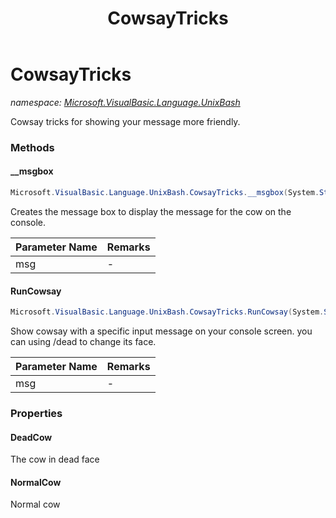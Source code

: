 ﻿---
title: CowsayTricks
---

# CowsayTricks
_namespace: [Microsoft.VisualBasic.Language.UnixBash](N-Microsoft.VisualBasic.Language.UnixBash.html)_

Cowsay tricks for showing your message more friendly.



### Methods

#### __msgbox
```csharp
Microsoft.VisualBasic.Language.UnixBash.CowsayTricks.__msgbox(System.String)
```
Creates the message box to display the message for the cow on the console.

|Parameter Name|Remarks|
|--------------|-------|
|msg|-|


#### RunCowsay
```csharp
Microsoft.VisualBasic.Language.UnixBash.CowsayTricks.RunCowsay(System.String,System.Boolean)
```
Show cowsay with a specific input message on your console screen. you can using /dead to change its face.

|Parameter Name|Remarks|
|--------------|-------|
|msg|-|



### Properties

#### DeadCow
The cow in dead face
#### NormalCow
Normal cow

